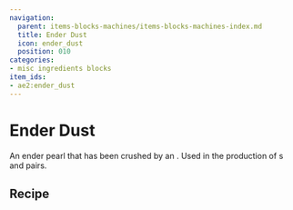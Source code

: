 ```yaml
---
navigation:
  parent: items-blocks-machines/items-blocks-machines-index.md
  title: Ender Dust
  icon: ender_dust
  position: 010
categories:
- misc ingredients blocks
item_ids:
- ae2:ender_dust
---
```


# Ender Dust

<ItemImage id="ender_dust" scale="4" />

An ender pearl that has been crushed by an <ItemLink id="inscriber" />. Used in the production of <ItemLink id="wireless_booster" />s
and <ItemLink id="quantum_entangled_singularity" /> pairs.

## Recipe

<RecipeFor id="ender_dust" />
